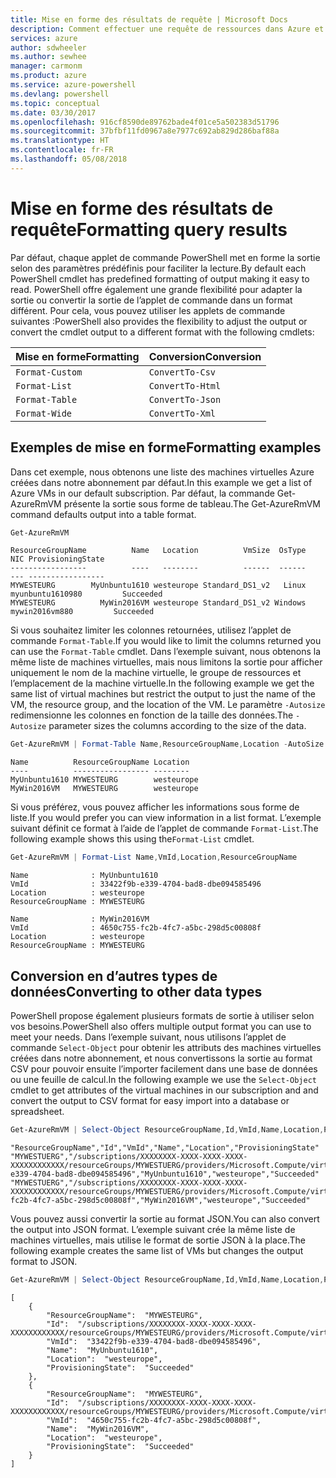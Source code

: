```yaml
---
title: Mise en forme des résultats de requête | Microsoft Docs
description: Comment effectuer une requête de ressources dans Azure et mettre en forme les résultats.
services: azure
author: sdwheeler
ms.author: sewhee
manager: carmonm
ms.product: azure
ms.service: azure-powershell
ms.devlang: powershell
ms.topic: conceptual
ms.date: 03/30/2017
ms.openlocfilehash: 916cf8590de89762bade4f01ce5a502383d51796
ms.sourcegitcommit: 37bfbf11fd0967a8e7977c692ab829d286baf88a
ms.translationtype: HT
ms.contentlocale: fr-FR
ms.lasthandoff: 05/08/2018
---
```

# <a name="formatting-query-results"></a><span data-ttu-id="3885d-103">Mise en forme des résultats de requête</span><span class="sxs-lookup"><span data-stu-id="3885d-103">Formatting query results</span></span>

<span data-ttu-id="3885d-104">Par défaut, chaque applet de commande PowerShell met en forme la sortie selon des paramètres prédéfinis pour faciliter la lecture.</span><span class="sxs-lookup"><span data-stu-id="3885d-104">By default each PowerShell cmdlet has predefined formatting of output making it easy to read.</span></span>  <span data-ttu-id="3885d-105">PowerShell offre également une grande flexibilité pour adapter la sortie ou convertir la sortie de l’applet de commande dans un format différent. Pour cela, vous pouvez utiliser les applets de commande suivantes :</span><span class="sxs-lookup"><span data-stu-id="3885d-105">PowerShell also provides the flexibility to adjust the output or convert the cmdlet output to a different format with the following cmdlets:</span></span>

| <span data-ttu-id="3885d-106">Mise en forme</span><span class="sxs-lookup"><span data-stu-id="3885d-106">Formatting</span></span>      | <span data-ttu-id="3885d-107">Conversion</span><span class="sxs-lookup"><span data-stu-id="3885d-107">Conversion</span></span>       |
|-----------------|------------------|
| `Format-Custom` | `ConvertTo-Csv`  |
| `Format-List`   | `ConvertTo-Html` |
| `Format-Table`  | `ConvertTo-Json` |
| `Format-Wide`   | `ConvertTo-Xml`  |

## <a name="formatting-examples"></a><span data-ttu-id="3885d-108">Exemples de mise en forme</span><span class="sxs-lookup"><span data-stu-id="3885d-108">Formatting examples</span></span>

<span data-ttu-id="3885d-109">Dans cet exemple, nous obtenons une liste des machines virtuelles Azure créées dans notre abonnement par défaut.</span><span class="sxs-lookup"><span data-stu-id="3885d-109">In this example we get a list of Azure VMs in our default subscription.</span></span>  <span data-ttu-id="3885d-110">Par défaut, la commande Get-AzureRmVM présente la sortie sous forme de tableau.</span><span class="sxs-lookup"><span data-stu-id="3885d-110">The Get-AzureRmVM command defaults output into a table format.</span></span>

```powershell
Get-AzureRmVM
```

```
ResourceGroupName          Name   Location          VmSize  OsType              NIC ProvisioningState
-----------------          ----   --------          ------  ------              --- -----------------
MYWESTEURG        MyUnbuntu1610 westeurope Standard_DS1_v2   Linux myunbuntu1610980         Succeeded
MYWESTEURG          MyWin2016VM westeurope Standard_DS1_v2 Windows   mywin2016vm880         Succeeded
```

<span data-ttu-id="3885d-111">Si vous souhaitez limiter les colonnes retournées, utilisez l’applet de commande `Format-Table`.</span><span class="sxs-lookup"><span data-stu-id="3885d-111">If you would like to limit the columns returned you can use the `Format-Table` cmdlet.</span></span> <span data-ttu-id="3885d-112">Dans l’exemple suivant, nous obtenons la même liste de machines virtuelles, mais nous limitons la sortie pour afficher uniquement le nom de la machine virtuelle, le groupe de ressources et l’emplacement de la machine virtuelle.</span><span class="sxs-lookup"><span data-stu-id="3885d-112">In the following example we get the same list of virtual machines but restrict the output to just the name of the VM, the resource group, and the location of the VM.</span></span>  <span data-ttu-id="3885d-113">Le paramètre `-Autosize` redimensionne les colonnes en fonction de la taille des données.</span><span class="sxs-lookup"><span data-stu-id="3885d-113">The `-Autosize` parameter sizes the columns according to the size of the data.</span></span>

```powershell
Get-AzureRmVM | Format-Table Name,ResourceGroupName,Location -AutoSize
```

```
Name          ResourceGroupName Location
----          ----------------- --------
MyUnbuntu1610 MYWESTEURG        westeurope
MyWin2016VM   MYWESTEURG        westeurope
```

<span data-ttu-id="3885d-114">Si vous préférez, vous pouvez afficher les informations sous forme de liste.</span><span class="sxs-lookup"><span data-stu-id="3885d-114">If you would prefer you can view information in a list format.</span></span> <span data-ttu-id="3885d-115">L’exemple suivant définit ce format à l’aide de l’applet de commande `Format-List`.</span><span class="sxs-lookup"><span data-stu-id="3885d-115">The following example shows this using the`Format-List` cmdlet.</span></span>

```powershell
Get-AzureRmVM | Format-List Name,VmId,Location,ResourceGroupName
```

```
Name              : MyUnbuntu1610
VmId              : 33422f9b-e339-4704-bad8-dbe094585496
Location          : westeurope
ResourceGroupName : MYWESTEURG

Name              : MyWin2016VM
VmId              : 4650c755-fc2b-4fc7-a5bc-298d5c00808f
Location          : westeurope
ResourceGroupName : MYWESTEURG
```

## <a name="converting-to-other-data-types"></a><span data-ttu-id="3885d-116">Conversion en d’autres types de données</span><span class="sxs-lookup"><span data-stu-id="3885d-116">Converting to other data types</span></span>

<span data-ttu-id="3885d-117">PowerShell propose également plusieurs formats de sortie à utiliser selon vos besoins.</span><span class="sxs-lookup"><span data-stu-id="3885d-117">PowerShell also offers multiple output format you can use to meet your needs.</span></span>  <span data-ttu-id="3885d-118">Dans l’exemple suivant, nous utilisons l’applet de commande `Select-Object` pour obtenir les attributs des machines virtuelles créées dans notre abonnement, et nous convertissons la sortie au format CSV pour pouvoir ensuite l’importer facilement dans une base de données ou une feuille de calcul.</span><span class="sxs-lookup"><span data-stu-id="3885d-118">In the following example we use the `Select-Object` cmdlet to get attributes of the virtual machines in our subscription and and convert the output to CSV format for easy import into a database or spreadsheet.</span></span>

```powershell
Get-AzureRmVM | Select-Object ResourceGroupName,Id,VmId,Name,Location,ProvisioningState | ConvertTo-Csv -NoTypeInformation
```

```
"ResourceGroupName","Id","VmId","Name","Location","ProvisioningState"
"MYWESTUERG","/subscriptions/XXXXXXXX-XXXX-XXXX-XXXX-XXXXXXXXXXXX/resourceGroups/MYWESTUERG/providers/Microsoft.Compute/virtualMachines/MyUnbuntu1610","33422f9b-e339-4704-bad8-dbe094585496","MyUnbuntu1610","westeurope","Succeeded"
"MYWESTUERG","/subscriptions/XXXXXXXX-XXXX-XXXX-XXXX-XXXXXXXXXXXX/resourceGroups/MYWESTUERG/providers/Microsoft.Compute/virtualMachines/MyWin2016VM","4650c755-fc2b-4fc7-a5bc-298d5c00808f","MyWin2016VM","westeurope","Succeeded"
```

<span data-ttu-id="3885d-119">Vous pouvez aussi convertir la sortie au format JSON.</span><span class="sxs-lookup"><span data-stu-id="3885d-119">You can also convert the output into JSON format.</span></span>  <span data-ttu-id="3885d-120">L’exemple suivant crée la même liste de machines virtuelles, mais utilise le format de sortie JSON à la place.</span><span class="sxs-lookup"><span data-stu-id="3885d-120">The following example creates the same list of VMs but changes the output format to JSON.</span></span>

```powershell
Get-AzureRmVM | Select-Object ResourceGroupName,Id,VmId,Name,Location,ProvisioningState | ConvertTo-Json
```

```
[
    {
        "ResourceGroupName":  "MYWESTEURG",
        "Id":  "/subscriptions/XXXXXXXX-XXXX-XXXX-XXXX-XXXXXXXXXXXX/resourceGroups/MYWESTEURG/providers/Microsoft.Compute/virtualMachines/MyUnbuntu1610",
        "VmId":  "33422f9b-e339-4704-bad8-dbe094585496",
        "Name":  "MyUnbuntu1610",
        "Location":  "westeurope",
        "ProvisioningState":  "Succeeded"
    },
    {
        "ResourceGroupName":  "MYWESTEURG",
        "Id":  "/subscriptions/XXXXXXXX-XXXX-XXXX-XXXX-XXXXXXXXXXXX/resourceGroups/MYWESTEURG/providers/Microsoft.Compute/virtualMachines/MyWin2016VM",
        "VmId":  "4650c755-fc2b-4fc7-a5bc-298d5c00808f",
        "Name":  "MyWin2016VM",
        "Location":  "westeurope",
        "ProvisioningState":  "Succeeded"
    }
]
```
